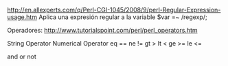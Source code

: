 http://en.allexperts.com/q/Perl-CGI-1045/2008/9/perl-Regular-Expression-usage.htm
Aplica una expresión regular a la variable
$var =~ /regexp/;


Operadores:
http://www.tutorialspoint.com/perl/perl_operators.htm


String Operator     Numerical Operator
     eq                    ==
     ne                    !=
     gt                    >
     lt                    <
     ge                    >=
     le                    <=

and
or
not

